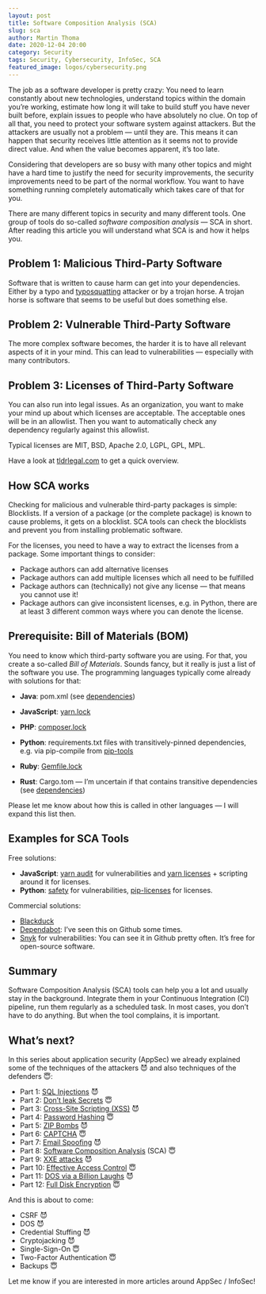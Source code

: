 ```yaml
---
layout: post
title: Software Composition Analysis (SCA)
slug: sca
author: Martin Thoma
date: 2020-12-04 20:00
category: Security
tags: Security, Cybersecurity, InfoSec, SCA
featured_image: logos/cybersecurity.png
---
```

The job as a software developer is pretty crazy: You need to learn constantly
about new technologies, understand topics within the domain you’re working,
estimate how long it will take to build stuff you have never built before,
explain issues to people who have absolutely no clue. On top of all that, you
need to protect your software system against attackers. But the attackers are
usually not a problem — until they are. This means it can happen that security
receives little attention as it seems not to provide direct value. And when the
value becomes apparent, it’s too late.

Considering that developers are so busy with many other topics and might have a
hard time to justify the need for security improvements, the security
improvements need to be part of the normal workflow. You want to have something
running completely automatically which takes care of that for you.

There are many different topics in security and many different tools. One group
of tools do so-called *software composition analysis* — SCA in short. After
reading this article you will understand what SCA is and how it helps you.

## Problem 1: Malicious Third-Party Software

Software that is written to cause harm can get into your dependencies. Either
by a typo and [typosquatting](https://en.wikipedia.org/wiki/Typosquatting)
attacker or by a trojan horse. A trojan horse is software that seems to be
useful but does something else.

## Problem 2: Vulnerable Third-Party Software

The more complex software becomes, the harder it is to have all relevant
aspects of it in your mind. This can lead to vulnerabilities — especially with
many contributors.

## Problem 3: Licenses of Third-Party Software

You can also run into legal issues. As an organization, you want to make your
mind up about which licenses are acceptable. The acceptable ones will be in an
allowlist. Then you want to automatically check any dependency regularly
against this allowlist.

Typical licenses are MIT, BSD, Apache 2.0, LGPL, GPL, MPL.

Have a look at [tldrlegal.com](https://tldrlegal.com/) to get a quick overview.

## How SCA works

Checking for malicious and vulnerable third-party packages is simple:
Blocklists. If a version of a package (or the complete package) is known to
cause problems, it gets on a blocklist. SCA tools can check the blocklists and
prevent you from installing problematic software.

For the licenses, you need to have a way to extract the licenses from a
package. Some important things to consider:

* Package authors can add alternative licenses
* Package authors can add multiple licenses which all need to be fulfilled
* Package authors can (technically) not give any license — that means you
  cannot use it!
* Package authors can give inconsistent licenses, e.g. in Python, there are at
  least 3 different common ways where you can denote the license.

## Prerequisite: Bill of Materials (BOM)

You need to know which third-party software you are using. For that, you create
a so-called *Bill of Materials*. Sounds fancy, but it really is just a list of
the software you use. The programming languages typically come already with
solutions for that:

* **Java**: pom.xml (see
  [dependencies](https://maven.apache.org/guides/introduction/introduction-to-dependency-mechanism.html))

* **JavaScript**: [yarn.lock](https://classic.yarnpkg.com/en/docs/yarn-lock/)
* **PHP**: [composer.lock](https://getcomposer.org/doc/02-libraries.md#lock-file)
* **Python**: requirements.txt files with transitively-pinned dependencies,
  e.g. via pip-compile from [pip-tools](https://pypi.org/project/pip-tools)
* **Ruby**: [Gemfile.lock](https://bundler.io/rationale.html)
* **Rust**: Cargo.tom — I’m uncertain if that contains transitive dependencies
  (see
  [dependencies](https://doc.rust-lang.org/cargo/reference/specifying-dependencies.html))

Please let me know about how this is called in other languages — I will expand
this list then.

## Examples for SCA Tools

Free solutions:

* **JavaScript**: [yarn audit](https://classic.yarnpkg.com/en/docs/cli/audit/)
  for vulnerabilities and [yarn
  licenses](https://classic.yarnpkg.com/en/docs/cli/licenses/) + scripting
  around it for licenses.
* **Python**: [safety](https://pypi.org/project/safety/) for vulnerabilities,
  [pip-licenses](https://pypi.org/project/pip-licenses/) for licenses.

Commercial solutions:

* [Blackduck](https://www.blackducksoftware.com/)
* [Dependabot](https://dependabot.com/): I’ve seen this on Github some times.
* [Snyk](https://snyk.io/product/open-source-security-management/) for
  vulnerabilities: You can see it in Github pretty often. It’s free for
  open-source software.

## Summary

Software Composition Analysis (SCA) tools can help you a lot and usually stay
in the background. Integrate them in your Continuous Integration (CI) pipeline,
run them regularly as a scheduled task. In most cases, you don’t have to do
anything. But when the tool complains, it is important.

## What’s next?

In this series about application security (AppSec) we already explained some of the techniques of the attackers 😈 and also techniques of the defenders 😇:

* Part 1: [SQL Injections](https://medium.com/faun/sql-injections-e8bc9a14c95) 😈
* Part 2: [Don’t leak Secrets](https://levelup.gitconnected.com/leaking-secrets-240a3484cb80) 😇
* Part 3: [Cross-Site Scripting (XSS)](https://levelup.gitconnected.com/cross-site-scripting-xss-fd374ce71b2f) 😈
* Part 4: [Password Hashing](https://levelup.gitconnected.com/password-hashing-eb3b97684636) 😇
* Part 5: [ZIP Bombs](https://medium.com/bugbountywriteup/zip-bombs-30337a1b0112) 😈
* Part 6: [CAPTCHA](https://medium.com/plain-and-simple/captcha-500991bd90a3) 😇
* Part 7: [Email Spoofing](https://medium.com/bugbountywriteup/email-spoofing-9da8d33406bf) 😈
* Part 8: [Software Composition Analysis](https://medium.com/python-in-plain-english/software-composition-analysis-sca-7e573214a98e) (SCA) 😇
* Part 9: [XXE attacks](https://medium.com/faun/xxe-attacks-750e91448e8f) 😈
* Part 10: [Effective Access Control](https://levelup.gitconnected.com/effective-access-control-331f883cb0ff) 😇
* Part 11: [DOS via a Billion Laughs](https://medium.com/bugbountywriteup/dos-via-a-billion-laughs-9a79be96e139) 😈
* Part 12: [Full Disk Encryption](https://medium.com/faun/full-disk-encryption-2090489f9760) 😇

And this is about to come:

* CSRF 😈
* DOS 😈
* Credential Stuffing 😈
* Cryptojacking 😈
* Single-Sign-On 😇
* Two-Factor Authentication 😇
* Backups 😇

Let me know if you are interested in more articles around AppSec / InfoSec!
